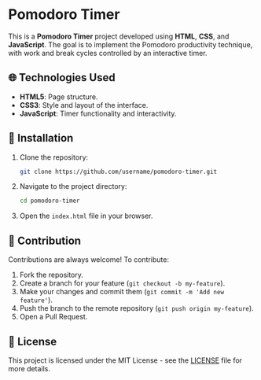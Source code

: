 # Pomodoro Timer

This is a **Pomodoro Timer** project developed using **HTML**, **CSS**, and **JavaScript**. The goal is to implement the Pomodoro productivity technique, with work and break cycles controlled by an interactive timer.

## 🌐 Technologies Used

- **HTML5**: Page structure.
- **CSS3**: Style and layout of the interface.
- **JavaScript**: Timer functionality and interactivity.

## 🚀 Installation

1. Clone the repository:

    ```bash
    git clone https://github.com/username/pomodoro-timer.git
    ```

2. Navigate to the project directory:

    ```bash
    cd pomodoro-timer
    ```

3. Open the `index.html` file in your browser.

## 🤝 Contribution

Contributions are always welcome! To contribute:

1. Fork the repository.
2. Create a branch for your feature (`git checkout -b my-feature`).
3. Make your changes and commit them (`git commit -m 'Add new feature'`).
4. Push the branch to the remote repository (`git push origin my-feature`).
5. Open a Pull Request.

## 📜 License

This project is licensed under the MIT License - see the [LICENSE](LICENSE) file for more details.
